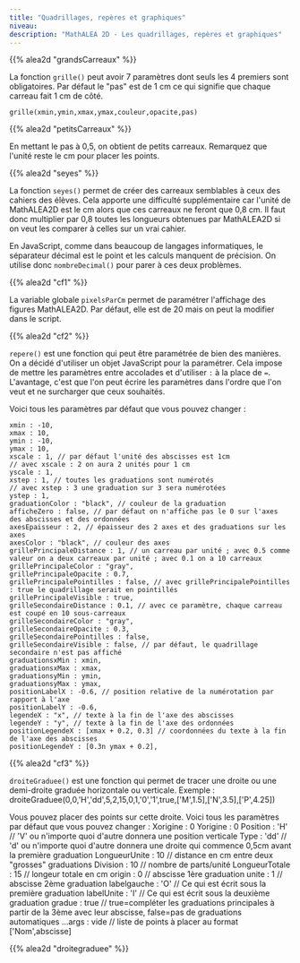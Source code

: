 ```yaml
---
title: "Quadrillages, repères et graphiques"
niveau:
description: "MathALEA 2D - Les quadrillages, repères et graphiques"
---
```


<div class="ui hidden divider"></div>

{{% alea2d "grandsCarreaux"  %}}

La fonction `grille()` peut avoir 7 paramètres dont seuls les 4 premiers sont obligatoires. Par défaut le "pas" est de 1 cm ce qui signifie que chaque carreau fait 1 cm de côté.

`grille(xmin,ymin,xmax,ymax,couleur,opacite,pas)`


{{% alea2d "petitsCarreaux"  %}}

En mettant le pas à 0,5, on obtient de petits carreaux. Remarquez que l'unité reste le cm pour placer les points.

{{% alea2d "seyes"  %}}

La fonction `seyes()` permet de créer des carreaux semblables à ceux des cahiers des élèves. Cela apporte une difficulté supplémentaire car l'unité de MathALEA2D est le cm alors que ces carreaux ne feront que 0,8 cm. Il faut donc multiplier par 0,8 toutes les longueurs obtenues par MathALEA2D si on veut les comparer à celles sur un vrai cahier.

En JavaScript, comme dans beaucoup de langages informatiques, le séparateur décimal est le point et les calculs manquent de précision. On utilise donc `nombreDecimal()` pour parer à ces deux problèmes.

{{% alea2d "cf1"  %}}

La variable globale `pixelsParCm` permet de paramétrer l'affichage des figures MathALEA2D. Par défaut, elle est de 20 mais on peut la modifier dans le script.

{{% alea2d "cf2"  %}}

`repere()` est une fonction qui peut être paramétrée de bien des manières. On a décidé d'utiliser un objet JavaScript pour la paramétrer. Cela impose de mettre les paramètres entre accolades et d'utiliser `:` à la place de `=`. L'avantage, c'est que l'on peut écrire les paramètres dans l'ordre que l'on veut et ne surcharger que ceux souhaités.

Voici tous les paramètres par défaut que vous pouvez changer : 

````
xmin : -10,
xmax : 10,
ymin : -10,
ymax : 10,
xscale : 1, // par défaut l'unité des abscisses est 1cm 
// avec xscale : 2 on aura 2 unités pour 1 cm
yscale : 1,
xstep : 1, // toutes les graduations sont numérotés
// avec xstep : 3 une graduation sur 3 sera numérotées 
ystep : 1,
graduationColor : "black", // couleur de la graduation
afficheZero : false, // par défaut on n'affiche pas le 0 sur l'axes des abscisses et des ordonnées
axesEpaisseur : 2, // épaisseur des 2 axes et des graduations sur les axes
axesColor : "black", // couleur des axes
grillePrincipaleDistance : 1, // un carreau par unité ; avec 0.5 comme valeur on a deux carreaux par unité ; avec 0.1 on a 10 carreaux
grillePrincipaleColor : "gray", 
grillePrincipaleOpacite : 0.7,
grillePrincipalePointilles : false, // avec grillePrincipalePointilles : true le quadrillage serait en pointillés
grillePrincipaleVisible : true,
grilleSecondaireDistance : 0.1, // avec ce paramètre, chaque carreau est coupé en 10 sous-carreaux
grilleSecondaireColor : "gray",
grilleSecondaireOpacite : 0.3,
grilleSecondairePointilles : false,
grilleSecondaireVisible : false, // par défaut, le quadrillage secondaire n'est pas affiché
graduationsxMin : xmin,
graduationsxMax : xmax,
graduationsyMin : ymin,
graduationsyMax : ymax,
positionLabelX : -0.6, // position relative de la numérotation par rapport à l'axe
positionLabelY : -0.6,
legendeX : "x", // texte à la fin de l'axe des abscisses
legendeY : "y", // texte à la fin de l'axe des ordonnées
positionLegendeX : [xmax + 0.2, 0.3] // coordonnées du texte à la fin de l'axe des abscisses
positionLegendeY : [0.3n ymax + 0.2],

````
{{% alea2d "cf3"  %}}


<div class="ui hidden divider"></div>

`droiteGraduee()` est une fonction qui permet de tracer une droite ou une demi-droite graduée horizontale ou verticale.
Exemple : droiteGraduee(0,0,'H','dd',5,2,15,0,1,'0','1',true,['M',1.5],['N',3.5],['P',4.25])

Vous pouvez placer des points sur cette droite.
Voici tous les paramètres par défaut que vous pouvez changer : 
Xorigine : 0
Yorigine : 0
Position : 'H' // 'V' ou n'importe quoi d'autre donnera une position verticale
Type : 'dd' // 'd' ou n'importe quoi d'autre donnera une droite qui commence 0,5cm avant la première graduation
LongueurUnite : 10 // distance en cm entre deux "grosses" graduations
Division : 10 // nombre de parts/unité
LongueurTotale : 15 // longeur totale en cm
origin : 0 // abscisse 1ère graduation
unite : 1 // abscisse 2ème graduation
labelgauche : 'O' // Ce qui est écrit sous la première graduation
labelUnite : 'I' // Ce qui est écrit sous la deuxième graduation
gradue : true // true=compléter les graduations principales à partir de la 3ème avec leur abscisse, false=pas de graduations automatiques
...args : vide // liste de points à placer au format ['Nom',abscisse]

{{% alea2d "droitegraduee"  %}}